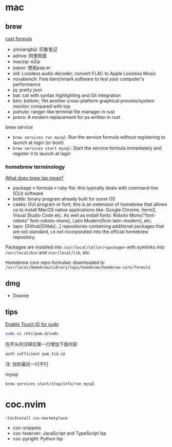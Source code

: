 # mac
## brew
[cast formula](https://formulae.brew.sh/cask/)

- yinxiangbiji: 印象笔记
- adrive: 阿里网盘
- maczip: eZip
- paper: 壁纸pap.er
- xld: Lossless audio decoder, convert FLAC to Apple Lossless Music
- novabench: Free benchmark software to test your computer's performance
- jq: pretty json
- bat: cat with syntax highlighting and Git integration
- btm: bottom, Yet another cross-platform graphical process/system monitor compared with top
- joshuto: ranger-like terminal file manager in rust
- procs: A modern replacement for ps written in rust

brew service

- `brew services run mysql`: Run the service formula without registering to launch at login (or boot)
- `brew services start mysql`: Start the service formula immediately and register it to launch at login

### homebrew terminology
[What does brew tap mean?](https://stackoverflow.com/questions/34408147/what-does-brew-tap-mean)

- package ≡ formula ≡ ruby file: this typically deals with command line (CLI) software
- bottle: binary program already built for some OS
- casks: GUI program or font; this is an extension of homebrew that allows us to install MacOS native applications like:
  Google Chrome, iterm2, Visual Studio Code etc. As well as install fonts: Roboto Mono("font-roboto" font-roboto-mono),
  Latin Modern(font-latin-modern), etc.
- taps: [Github|Gitlab|...] repositories containing additional packages that are not standard, i.e not incorporated into
  the official homebrew repository.

Packages are installed into `/usr/local/Cellar/<package>` with symlinks into `/usr/local/bin` and `/usr/local/lib`, etc.

Homebrew core repo formulae: downloaded to `/usr/local/Homebrew/Library/taps/homebrew/homebrew-core/formula`

## dmg
- Downie

## tips
[Enable Touch ID for sudo](https://sixcolors.com/post/2020/11/quick-tip-enable-touch-id-for-sudo/)

```bash
sudo vi /etc/pam.d/sudo

```
在开头的注释后第一行增加下面内容
```plain
auth sufficient pam_tid.so
```
注: 加到最后一行不行

mysql
```bash
brew services start/stop/info/run mysql
```

# coc.nvim
```vim
:CocInstall coc-marketplace
```

- coc-snippets
- coc-tsserver: JavaScript and TypeScript lsp
- coc-pyright: Python lsp

